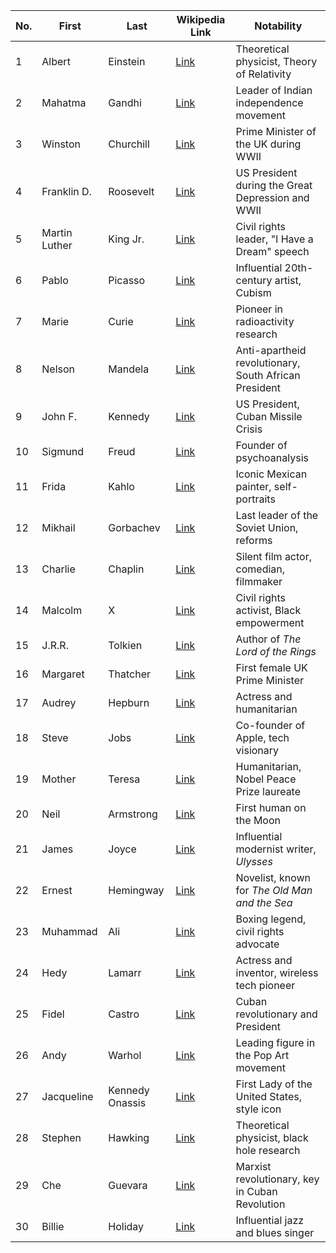 | **No.** | **First**      | **Last**                       | **Wikipedia Link**                                    | **Notability**                             |
|---------|-----------------|--------------------------------|-------------------------------------------------------|--------------------------------------------|
| 1       | Albert          | Einstein                      | [Link](https://en.wikipedia.org/wiki/Albert_Einstein) | Theoretical physicist, Theory of Relativity |
| 2       | Mahatma         | Gandhi                        | [Link](https://en.wikipedia.org/wiki/Mahatma_Gandhi)  | Leader of Indian independence movement    |
| 3       | Winston         | Churchill                     | [Link](https://en.wikipedia.org/wiki/Winston_Churchill) | Prime Minister of the UK during WWII       |
| 4       | Franklin D.     | Roosevelt                     | [Link](https://en.wikipedia.org/wiki/Franklin_D._Roosevelt) | US President during the Great Depression and WWII |
| 5       | Martin Luther   | King Jr.                      | [Link](https://en.wikipedia.org/wiki/Martin_Luther_King_Jr.) | Civil rights leader, "I Have a Dream" speech |
| 6       | Pablo           | Picasso                       | [Link](https://en.wikipedia.org/wiki/Pablo_Picasso)   | Influential 20th-century artist, Cubism   |
| 7       | Marie           | Curie                         | [Link](https://en.wikipedia.org/wiki/Marie_Curie)     | Pioneer in radioactivity research         |
| 8       | Nelson          | Mandela                       | [Link](https://en.wikipedia.org/wiki/Nelson_Mandela)  | Anti-apartheid revolutionary, South African President |
| 9       | John F.         | Kennedy                       | [Link](https://en.wikipedia.org/wiki/John_F._Kennedy) | US President, Cuban Missile Crisis        |
| 10      | Sigmund         | Freud                         | [Link](https://en.wikipedia.org/wiki/Sigmund_Freud)   | Founder of psychoanalysis                 |
| 11      | Frida           | Kahlo                         | [Link](https://en.wikipedia.org/wiki/Frida_Kahlo)     | Iconic Mexican painter, self-portraits    |
| 12      | Mikhail         | Gorbachev                     | [Link](https://en.wikipedia.org/wiki/Mikhail_Gorbachev) | Last leader of the Soviet Union, reforms  |
| 13      | Charlie         | Chaplin                       | [Link](https://en.wikipedia.org/wiki/Charlie_Chaplin) | Silent film actor, comedian, filmmaker    |
| 14      | Malcolm         | X                             | [Link](https://en.wikipedia.org/wiki/Malcolm_X)       | Civil rights activist, Black empowerment  |
| 15      | J.R.R.          | Tolkien                       | [Link](https://en.wikipedia.org/wiki/J._R._R._Tolkien) | Author of *The Lord of the Rings*         |
| 16      | Margaret        | Thatcher                      | [Link](https://en.wikipedia.org/wiki/Margaret_Thatcher) | First female UK Prime Minister            |
| 17      | Audrey          | Hepburn                       | [Link](https://en.wikipedia.org/wiki/Audrey_Hepburn)  | Actress and humanitarian                  |
| 18      | Steve           | Jobs                          | [Link](https://en.wikipedia.org/wiki/Steve_Jobs)      | Co-founder of Apple, tech visionary       |
| 19      | Mother          | Teresa                        | [Link](https://en.wikipedia.org/wiki/Mother_Teresa)   | Humanitarian, Nobel Peace Prize laureate  |
| 20      | Neil            | Armstrong                     | [Link](https://en.wikipedia.org/wiki/Neil_Armstrong)  | First human on the Moon                   |
| 21      | James           | Joyce                         | [Link](https://en.wikipedia.org/wiki/James_Joyce)     | Influential modernist writer, *Ulysses*   |
| 22      | Ernest          | Hemingway                     | [Link](https://en.wikipedia.org/wiki/Ernest_Hemingway) | Novelist, known for *The Old Man and the Sea* |
| 23      | Muhammad        | Ali                           | [Link](https://en.wikipedia.org/wiki/Muhammad_Ali)    | Boxing legend, civil rights advocate      |
| 24      | Hedy            | Lamarr                        | [Link](https://en.wikipedia.org/wiki/Hedy_Lamarr)     | Actress and inventor, wireless tech pioneer |
| 25      | Fidel           | Castro                        | [Link](https://en.wikipedia.org/wiki/Fidel_Castro)    | Cuban revolutionary and President         |
| 26      | Andy            | Warhol                        | [Link](https://en.wikipedia.org/wiki/Andy_Warhol)     | Leading figure in the Pop Art movement    |
| 27      | Jacqueline      | Kennedy Onassis               | [Link](https://en.wikipedia.org/wiki/Jacqueline_Kennedy_Onassis) | First Lady of the United States, style icon |
| 28      | Stephen         | Hawking                       | [Link](https://en.wikipedia.org/wiki/Stephen_Hawking) | Theoretical physicist, black hole research |
| 29      | Che             | Guevara                       | [Link](https://en.wikipedia.org/wiki/Che_Guevara)     | Marxist revolutionary, key in Cuban Revolution |
| 30      | Billie          | Holiday                       | [Link](https://en.wikipedia.org/wiki/Billie_Holiday)  | Influential jazz and blues singer         |
